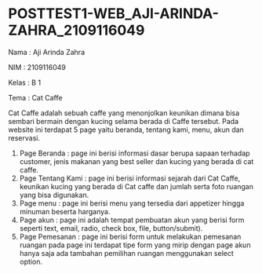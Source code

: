 # POSTTEST1-WEB_AJI-ARINDA-ZAHRA_2109116049

Nama  : Aji Arinda Zahra

NIM   : 2109116049

Kelas : B 1 

Tema : Cat Caffe 

Cat Caffe adalah sebuah caffe yang menonjolkan keunikan dimana bisa sembari bermain dengan kucing selama berada di Caffe tersebut. Pada website ini terdapat 5 page yaitu beranda, tentang kami, menu, akun dan reservasi.

1. Page Beranda : page ini berisi informasi dasar berupa sapaan terhadap customer, jenis makanan yang best seller dan kucing yang berada di cat caffe.
2. Page Tentang Kami : page ini berisi informasi sejarah dari Cat Caffe, keunikan kucing yang berada di Cat caffe dan jumlah serta foto ruangan yang bisa digunakan.
3. Page menu : page ini berisi menu yang tersedia dari appetizer hingga minuman beserta harganya.
4. Page akun : page ini adalah tempat pembuatan akun yang berisi form seperti text, email, radio, check box, file, button/submit).
5. Page Pemesanan : page ini berisi form untuk melakukan pemesanan ruangan pada page ini terdapat tipe form yang mirip dengan page akun hanya saja ada tambahan pemilihan ruangan menggunakan select option.


